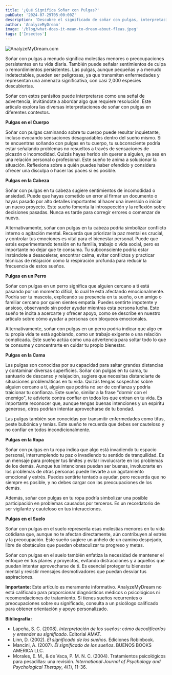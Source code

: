 ```yaml
---
title: '¿Qué Significa Soñar con Pulgas?'
pubDate: '2024-07-29T05:00:00Z'
description: 'Descubre el significado de soñar con pulgas, interpretaciones incluyendo pulgas en el cuerpo, cabeza, perro, cama, ropa y suelo.'
author: 'AnalyzeMyDream'
image: '/blog/what-does-it-mean-to-dream-about-fleas.jpeg'
tags: ['Insectos']
---
```


![AnalyzeMyDream.com](/blog/what-does-it-mean-to-dream-about-fleas.jpeg)


Soñar con pulgas a menudo significa molestias menores o preocupaciones persistentes en tu vida diaria. También puede señalar sentimientos de culpa o remordimientos persistentes. Las pulgas, aunque pequeñas y a menudo indetectables, pueden ser peligrosas, ya que transmiten enfermedades y representan una amenaza significativa, con casi 2,000 especies descubiertas.

Soñar con estos parásitos puede interpretarse como una señal de advertencia, invitándote a abordar algo que requiere resolución. Este artículo explora las diversas interpretaciones de soñar con pulgas en diferentes contextos.

**Pulgas en el Cuerpo**

Soñar con pulgas caminando sobre tu cuerpo puede resultar inquietante, incluso evocando sensaciones desagradables dentro del sueño mismo. Si te encuentras soñando con pulgas en tu cuerpo, tu subconsciente podría estar señalando problemas no resueltos a través de sensaciones de picazón o incomodidad. Quizás hayas herido sin querer a alguien, ya sea en una relación personal o profesional. Este sueño te anima a solucionar la situación. Reflexiona sobre a quién puedes haber ofendido y considera ofrecer una disculpa o hacer las paces si es posible.

**Pulgas en la Cabeza**

Soñar con pulgas en tu cabeza sugiere sentimientos de incomodidad o ansiedad. Puede que hayas cometido un error al firmar un documento o hayas pasado por alto detalles importantes al hacer una inversión o iniciar un nuevo proyecto. Este sueño fomenta la introspección y la reflexión sobre decisiones pasadas. Nunca es tarde para corregir errores o comenzar de nuevo.

Alternativamente, soñar con pulgas en tu cabeza podría simbolizar conflicto interno o agitación mental. Recuerda que priorizar la paz mental es crucial, y controlar tus emociones es vital para el bienestar personal. Puede que estés experimentando tensión en tu familia, trabajo o vida social, pero es importante no dejar que te consuma. Tu subconsciente podría estar instándote a desacelerar, encontrar calma, evitar conflictos y practicar técnicas de relajación como la respiración profunda para reducir la frecuencia de estos sueños.

**Pulgas en un Perro**

Soñar con pulgas en un perro significa que alguien cercano a ti está pasando por un momento difícil, lo cual te está afectando emocionalmente. Podría ser tu mascota, explicando su presencia en tu sueño, o un amigo o familiar cercano por quien sientes empatía. Puedes sentirte impotente y ansioso, observando sin poder ayudar mientras esta persona lucha. Este sueño te incita a acercarte y ofrecer apoyo, como se describe en nuestro artículo sobre cómo ayudar a personas con bloqueos emocionales.

Alternativamente, soñar con pulgas en un perro podría indicar que algo en tu propia vida te está agobiando, como un trabajo exigente o una relación complicada. Este sueño actúa como una advertencia para soltar todo lo que te consume y concentrarte en cuidar tu propio bienestar.

**Pulgas en la Cama**

Las pulgas son conocidas por su capacidad para saltar grandes distancias y contaminar diversas superficies. Soñar con pulgas en tu cama, tu santuario de descanso y relajación, sugiere que necesitas distanciarte de situaciones problemáticas en tu vida. Quizás tengas sospechas sobre alguien cercano a ti, alguien que podría no ser de confianza y podría traicionar tu confianza. Este sueño, similar a la frase "dormir con el enemigo", te advierte contra confiar en todos los que entran en tu vida. Es importante reconocer que, aunque tengas buenas intenciones y un espíritu generoso, otros podrían intentar aprovecharse de tu bondad.

Las pulgas también son conocidas por transmitir enfermedades como tifus, peste bubónica y tenias. Este sueño te recuerda que debes ser cauteloso y no confiar en todos incondicionalmente.

**Pulgas en la Ropa**

Soñar con pulgas en tu ropa indica que algo está invadiendo tu espacio personal, interrumpiendo tu paz o invadiendo tu sentido de tranquilidad. Es un mensaje para proteger tus límites y evitar involucrarte en los problemas de los demás. Aunque tus intenciones puedan ser buenas, involucrarte en los problemas de otras personas puede llevarte a un agotamiento emocional y estrés. Puedes sentirte tentado a ayudar, pero recuerda que no siempre es posible, y no debes cargar con las preocupaciones de los demás.

Además, soñar con pulgas en tu ropa podría simbolizar una posible participación en problemas causados por terceros. Es un recordatorio de ser vigilante y cauteloso en tus interacciones.

**Pulgas en el Suelo**

Soñar con pulgas en el suelo representa esas molestias menores en tu vida cotidiana que, aunque no te afectan directamente, aún contribuyen al estrés y la preocupación. Este sueño sugiere un anhelo de un camino despejado, libre de obstáculos que puedan obstaculizar tu progreso y metas.

Soñar con pulgas en el suelo también enfatiza la necesidad de mantener el enfoque en tus planes y proyectos, evitando distracciones y a aquellos que puedan intentar aprovecharse de ti. Es esencial proteger tu bienestar mental y resistir mensajes desmotivadores que puedan desviar tus aspiraciones.

**Importante:** Este artículo es meramente informativo. AnalyzeMyDream no está calificado para proporcionar diagnósticos médicos o psicológicos ni recomendaciones de tratamiento. Si tienes sueños recurrentes o preocupaciones sobre su significado, consulta a un psicólogo calificado para obtener orientación y apoyo personalizado.

**Bibliografía:**

* Lapeña, S. C. (2008). *Interpretación de los sueños: cómo decodificarlos y entender su significado*. Editorial AMAT.
* Linn, D. (2002). *El significado de los sueños*. Ediciones Robinbook.
* Mancini, A. (2007). *El significado de los sueños*. BUENOS BOOKS AMERICA LLC.
* Morales, E. M., & de Vaca, P. M. N. C. (2004). Tratamientos psicológicos para pesadillas: una revisión. *International Journal of Psychology and Psychological Therapy*, 4(1), 11-36.
